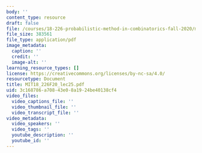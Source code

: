 ```yaml
---
body: ''
content_type: resource
draft: false
file: /courses/18-226-probabilistic-method-in-combinatorics-fall-2020/mit18_226f20_lec25.pdf
file_size: 383561
file_type: application/pdf
image_metadata:
  caption: ''
  credit: ''
  image-alt: ''
learning_resource_types: []
license: https://creativecommons.org/licenses/by-nc-sa/4.0/
resourcetype: Document
title: MIT18_226F20_lec25.pdf
uid: 3c168786-a708-43e0-8a19-24be40138cf4
video_files:
  video_captions_file: ''
  video_thumbnail_file: ''
  video_transcript_file: ''
video_metadata:
  video_speakers: ''
  video_tags: ''
  youtube_description: ''
  youtube_id: ''
---
```

